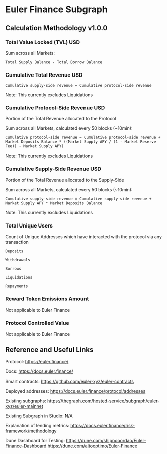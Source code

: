 # Euler Finance Subgraph

## Calculation Methodology v1.0.0

### Total Value Locked (TVL) USD

Sum across all Markets:

`Total Supply Balance - Total Borrow Balance`

### Cumulative Total Revenue USD

`Cumulative supply-side revenue + Cumulative protocol-side revenue`

Note: This currently excludes Liquidations

### Cumulative Protocol-Side Revenue USD

Portion of the Total Revenue allocated to the Protocol

Sum across all Markets, calculated every 50 blocks (~10min):

`Cumulative protocol-side revenue = Cumulative protocol-side revenue + Market Deposits Balance * ((Market Supply APY / (1 - Market Reserve Fee)) - Market Supply APY)`

Note: This currently excludes Liquidations

### Cumulative Supply-Side Revenue USD

Portion of the Total Revenue allocated to the Supply-Side

Sum across all Markets, calculated every 50 blocks (~10min):

`Cumulative supply-side revenue = Cumulative supply-side revenue + Market Supply APY * Market Deposits Balance`

Note: This currently excludes Liquidations

### Total Unique Users

Count of Unique Addresses which have interacted with the protocol via any transaction

`Deposits`

`Withdrawals`

`Borrows`

`Liquidations`

`Repayments`

### Reward Token Emissions Amount

Not applicable to Euler Finance

### Protocol Controlled Value

Not applicable to Euler Finance

## Reference and Useful Links

Protocol: https://euler.finance/

Docs: https://docs.euler.finance/

Smart contracts: https://github.com/euler-xyz/euler-contracts

Deployed addresses: https://docs.euler.finance/protocol/addresses

Existing subgraphs: https://thegraph.com/hosted-service/subgraph/euler-xyz/euler-mainnet

Existing Subgraph in Studio: N/A

Explanation of lending metrics: https://docs.euler.finance/risk-framework/methodology

Dune Dashboard for Testing: https://dune.com/shippooordao/Euler-Finance-Dashboard https://dune.com/altooptimo/Euler-Finance
